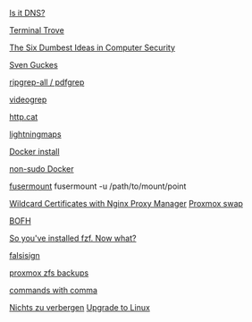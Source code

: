 [Is it DNS?](https://isitdns.com/)

[Terminal Trove](https://terminaltrove.com/)

[The Six Dumbest Ideas in Computer Security](https://www.ranum.com/security/computer_security/editorials/dumb/)

[Sven Guckes](https://guckes.net/)

[ripgrep-all / pdfgrep](https://ruscur.au/pdfgrep/)

[videogrep](https://lav.io/notes/videogrep-tutorial/)

[http.cat](https://http.cat/)

[lightningmaps](https://www.lightningmaps.org/)

[Docker install](https://docs.docker.com/engine/install/)

[non-sudo Docker](https://askubuntu.com/questions/477551/how-can-i-use-docker-without-sudo)

[fusermount](https://askubuntu.com/questions/477551/how-can-i-use-docker-without-sudo) fusermount -u /path/to/mount/point

[Wildcard Certificates with Nginx Proxy Manager](https://bist.be/2021/04/26/wildcard-certificates-with-nginx-proxy-manager/)
[
Proxmox swap](https://www.technik22.de/d/624-proxmox-swap-optimieren)

[BOFH](http://bofharchive.com/)

[So you've installed fzf. Now what?](https://andrew-quinn.me/fzf/)

[falsisign](https://gitlab.com/edouardklein/falsisign)

[proxmox zfs backups](https://aaronweiss.me/how-to-create-zfs-backups-in-proxmox/)

[commands with comma](https://rhodesmill.org/brandon/2009/commands-with-comma/)

[Nichts zu verbergen](https://de.m.wikipedia.org/wiki/Nichts-zu-verbergen-Argument)
[
Upgrade to Linux](https://www.upgradetolinux.com/)
